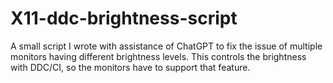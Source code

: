 # X11-ddc-brightness-script
A small script I wrote with assistance of ChatGPT to fix the issue of multiple monitors having different brightness levels. This controls the brightness with DDC/CI, so the monitors have to support that feature.
